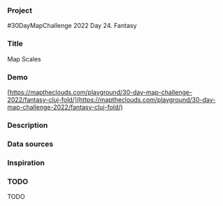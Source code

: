 ### Project

#30DayMapChallenge 2022 Day 24. Fantasy

### Title

Map Scales

### Demo

[https://maptheclouds.com/playground/30-day-map-challenge-2022/fantasy-cluj-fold/](https://maptheclouds.com/playground/30-day-map-challenge-2022/fantasy-cluj-fold/)

### Description

### Data sources

### Inspiration

### TODO

TODO

